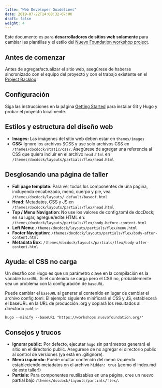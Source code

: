 ```yaml
---
title: "Web Developer Guidelines"
date: 2019-07-22T14:08:32-07:00
draft: false
weight: 4
---
```


Este documento es para **desarrolladores de sitios web solamente** para cambiar las plantillas y el estilo del [Nuevo Foundation workshop project](https://github.com/nuevoFoundation/workshops).

## Antes de comenzar

Antes de agregar/actualizar el sitio web, asegúrese de haberse sincronizado con el equipo del proyecto y con el trabajo existente en el [Project Backlog](https://github.com/NuevoFoundation/workshops/projects/1).

## Configuración

Siga las instrucciones en la página [Getting Started](../getting-started/) para instalar Git y Hugo y probar el proyecto localmente.

## Estilos y estructura del diseño web

- **Images:** Las imágenes del sitio web deben estar en `themes/images`
- **CSS:** Ignore los archivos SCSS y use solo archivos CSS en `/themes/docdock/static/css/`. Asegúrese de agregar una referencia al CSS que quiera incluir en el archivo `head.html` en `/themes/docdock/layouts/partials/flex/head.html`

## Desglosando una página de taller

- **Full page template**: Para ver todos los componentes de una página, incluyendo encabezado, menú, cuerpo y pie, vea `/themes/docdock/layouts/_default/baseof.html`
- **Head**: Metadatos, CSS y JS en `/themes/docdock/layouts/partials/flex/head.html`
- **Top / Menu Navigation**: No use los valores de config.toml de docDock; en su lugar, agregue/edite HTML en: `/themes/docdock/layouts/partials/flex/body-before-content.html`
- **Left Menu**: `/themes/docdock/layouts/partials/flex/menu.html`
- **Footer Navigation**: `/themes/docdock/layouts/partials/flex/body-after-content.html`
- **Metadata Box**: `/themes/docdock/layouts/partials/flex/body-after-content.html`

## Ayuda: el CSS no carga

Un desafío con Hugo es que un parámetro clave en la compilación es la variable `baseURL`. Si el contenido se carga pero el CSS no, probablemente sea un problema con la configuración de `baseURL`.

Puede cambiar el `baseURL` al generar el contenido en lugar de cambiar el archivo config.toml. El ejemplo siguiente minificará el CSS y JS, establecerá el baseURL en la URL de producción .org y copiará los resultados al directorio `public`.

`hugo --minify --baseURL "https://workshops.nuevofoundation.org/"`

## Consejos y trucos

- **Ignorar public:** Por defecto, ejecutar `hugo` sin parámetros generará el sitio en el directorio public. Asegúrese de no agregar el directorio public al control de versiones (ya está en .gitignore).
- **Menú izquierdo:** Puede ocultar contenido del menú izquierdo estableciendo metadatos en el archivo `hidden: true` (¡como el index.md de este taller!)
- **Partials:** Para componentes reutilizables en una página, cree un nuevo partial bajo `/themes/docdock/layouts/partials/flex/`.